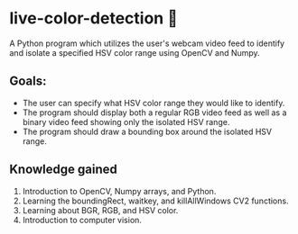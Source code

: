 # live-color-detection 🌈
A Python program which utilizes the user's webcam video feed to identify and isolate a specified HSV color range using OpenCV and Numpy.

## Goals:
- The user can specify what HSV color range they would like to identify.
- The program should display both a regular RGB video feed as well as a binary video feed showing only the isolated HSV range.
- The program should draw a bounding box around the isolated HSV range.

## Knowledge gained
1. Introduction to OpenCV, Numpy arrays, and Python.
2. Learning the boundingRect, waitkey, and killAllWindows CV2 functions.
3. Learning about BGR, RGB, and HSV color.
4. Introduction to computer vision.
